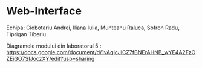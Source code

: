 # Web-Interface

Echipa: Ciobotariu Andrei, Iliana Iulia, Munteanu Raluca, Sofron Radu, Tiprigan Tiberiu

Diagramele modului din laboratorul 5 : https://docs.google.com/document/d/1vAqIcJlCZ7fBNErAHNB_wYE4A2FzOZEiGO7SIJoczXY/edit?usp=sharing
